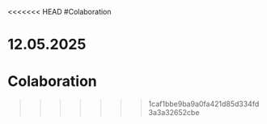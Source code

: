 <<<<<<< HEAD
#Colaboration

12.05.2025
=======
# Colaboration
>>>>>>> 1caf1bbe9ba9a0fa421d85d334fd3a3a32652cbe
